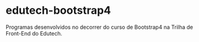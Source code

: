 # edutech-bootstrap4
Programas desenvolvidos no decorrer do curso de Bootstrap4 na Trilha de Front-End do Edutech.
